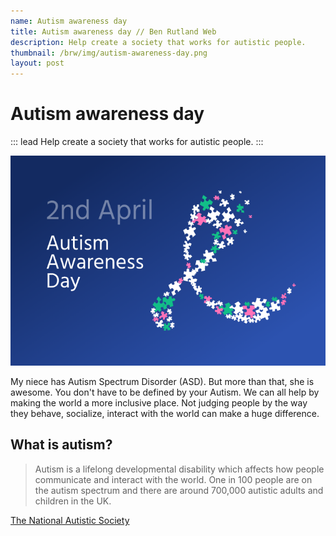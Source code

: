 ```yaml
---
name: Autism awareness day
title: Autism awareness day // Ben Rutland Web
description: Help create a society that works for autistic people.
thumbnail: /brw/img/autism-awareness-day.png
layout: post
---
```


# Autism awareness day

::: lead
Help create a society that works for autistic people.
:::

![Autism awareness day](/img/autism-awareness-day.png)

My niece has Autism Spectrum Disorder (ASD). But more than that, she is awesome. You don't have to be defined by your Autism. We can all help by making the world a more inclusive place. Not judging people by the way they behave, socialize, interact with the world can make a huge difference.

## What is autism?

> Autism is a lifelong developmental disability which affects how people communicate and interact with the world. One in 100 people are on the autism spectrum and there are around 700,000 autistic adults and children in the UK.

[The National Autistic Society](https://www.autism.org.uk/)
